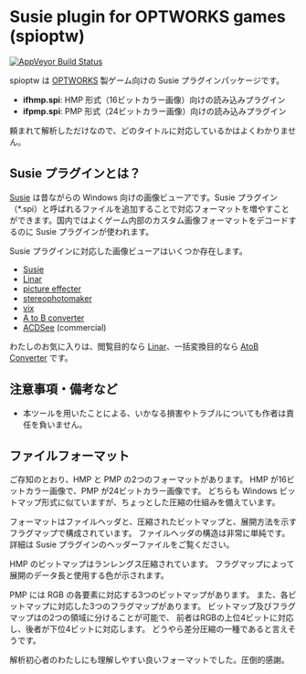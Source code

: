 Susie plugin for OPTWORKS games (spioptw)
=========================================
[![AppVeyor Build Status](https://ci.appveyor.com/api/projects/status/1ygpy7b1v8m9vdap/branch/master?svg=true)](https://ci.appveyor.com/project/gocha/spioptw/branch/master)

spioptw は [OPTWORKS](http://www.toranoana.jp/mailorder/cit/circle/19/66/5730303436363139/ns_4f5054574f524b53_01.html) 製ゲーム向けの Susie プラグインパッケージです。

- **ifhmp.spi**: HMP 形式（16ビットカラー画像）向けの読み込みプラグイン
- **ifpmp.spi**: PMP 形式（24ビットカラー画像）向けの読み込みプラグイン

頼まれて解析しただけなので、どのタイトルに対応しているかはよくわかりません。

Susie プラグインとは？
------------------------

[Susie](http://www.digitalpad.co.jp/~takechin/) は昔ながらの Windows 向けの画像ビューアです。Susie プラグイン（*.spi）と呼ばれるファイルを追加することで対応フォーマットを増やすことができます。国内ではよくゲーム内部のカスタム画像フォーマットをデコードするのに Susie プラグインが使われます。

Susie プラグインに対応した画像ビューアはいくつか存在します。

- [Susie](http://www.digitalpad.co.jp/~takechin/betasue.html#susie32)
- [Linar](http://hp.vector.co.jp/authors/VA015839/)
- [picture effecter](http://www.asahi-net.or.jp/~DS8H-WTNB/software/index.html)
- [stereophotomaker](http://stereo.jpn.org/eng/stphmkr/)
- [vix](http://www.forest.impress.co.jp/library/software/vix/)
- [A to B converter](http://www.asahi-net.or.jp/~KH4S-SMZ/spi/abc/index.html)
- [ACDSee](http://www.acdsee.com/) (commercial)

わたしのお気に入りは、閲覧目的なら [Linar](http://hp.vector.co.jp/authors/VA015839/)、一括変換目的なら [AtoB Converter](http://www.asahi-net.or.jp/~kh4s-smz/spi/abc/) です。

注意事項・備考など
------------------------

- 本ツールを用いたことによる、いかなる損害やトラブルについても作者は責任を負いません。

ファイルフォーマット
------------------------

ご存知のとおり、HMP と PMP の2つのフォーマットがあります。
HMP が16ビットカラー画像で、PMP が24ビットカラー画像です。
どちらも Windows ビットマップ形式に似ていますが、ちょっとした圧縮の仕組みを備えています。

フォーマットはファイルヘッダと、圧縮されたビットマップと、展開方法を示すフラグマップで構成されています。
ファイルヘッダの構造は非常に単純です。詳細は Susie プラグインのヘッダーファイルをご覧ください。

HMP のビットマップはランレングス圧縮されています。
フラグマップによって展開のデータ長と使用する色が示されます。

PMP には RGB の各要素に対応する3つのビットマップがあります。
また、各ビットマップに対応した3つのフラグマップがあります。
ビットマップ及びフラグマップはの2つの領域に分けることが可能で、
前者はRGBの上位4ビットに対応し、後者が下位4ビットに対応します。
どうやら差分圧縮の一種であると言えそうです。

解析初心者のわたしにも理解しやすい良いフォーマットでした。圧倒的感謝。
